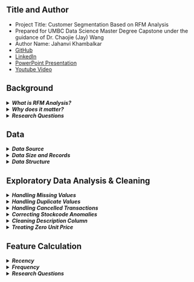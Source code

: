 
## Title and Author
- Project Title: Customer Segmentation Based on RFM Analysis
- Prepared for UMBC Data Science Master Degree Capstone under the guidance of Dr. Chaojie (Jay) Wang
- Author Name: Jahanvi Khambalkar
- [GitHub]()
- [LinkedIn]()
- [PowerPoint Presentation]()
- [Youtube Video](https://www.youtube.com/watch?v=7ImE07uHMe4)

## Background

<details>
<summary><i><b>What is RFM Analysis?</b></i></summary>
  
<br>

The objective of this project is to implement RFM (Recency, Frequency, Monetary) analysis, a data-driven technique used in marketing and customer analytics to segment a customer base based on their transactional behavior.

It involves analyzing three key aspects of customer interactions with a business:
- Recency (R): This measures how recently a customer has made a purchase or engaged with your business. It typically involves calculating the time elapsed since the customer's last transaction.
- Frequency (F): Frequency indicates how often a customer makes purchases or interacts with your business. It is usually calculated as the total number of transactions within a specified time frame.
- Monetary (M): Monetary value represents the total amount of money a customer has spent on your products or services over a given period.

</details>
 
<details>
<summary><i><b>Why does it matter?</b></i></summary>
  
<br>

RFM analysis is a data-driven approach that helps businesses make informed decisions based on actual customer behavior. It minimizes guesswork and intuition, allowing organizations to rely on evidence-based strategies. RFM analysis enables businesses to understand their customers better by categorizing them into distinct segments based on their transactional behavior. This allows for personalized marketing strategies tailored to the specific needs and preferences of each segment. Segment-specific marketing campaigns can be more effective than generic campaigns. RFM analysis helps businesses design and execute campaigns that resonate with each segment, leading to higher response rates and conversion rates. By identifying and understanding the unique characteristics of customer groups, businesses can optimize resource allocation, enhance customer retention efforts, and ultimately improve the overall effectiveness of their marketing initiatives. This technique is also widely used for customer relationship management.

</details>

<details>
<summary><i><b>Research Questions</b></i></summary>
  
<br>

- What are the distinct customer segments based on their transactional behavior? How can we categorize customers into high-value, low-value, loyal, and at-risk segments?
- Are there customer segments with growth potential that have been underutilized?
- What complementary products can be recommended to customers based on their purchase history?
- Which customer segments have the highest retention rates?

</details>

## Data

<details>
<summary><i><b>Data Source</b></i></summary>
  
<br>

The dataset is known as the [Online Retail](https://doi.org/10.24432/C5BW33) from the [UCI Machine Learning Repository](https://archive.ics.uci.edu/). It provides transactional information for a UK-based online retail company that specializes in selling unique all-occasion gifts.
</details>
 
<details>
<summary><i><b>Data Size and Records</b></i></summary>
  
<br>

- **Data size -** 45.58 MB

- **Data shape -** 541909(rows), 8(columns)

- **Time period -** between 01/12/2010 and 09/12/2011

- Each row typically represents a single transaction made by a customer with the online retail company.

</details>

<details>
<summary><i><b>Data Structure</b></i></summary>
  
<br>

| Column Name                | Definition                                                                                                | Data Type |
|--------------------|-------------------------------------------------------------------------------------------------------------------|-----------|
| InvoiceNo          | Code representing each unique transaction. If this code starts with the letter 'C', it indicates a cancellation   | object    |
| StockCode          | Code uniquely assigned to each distinct product                                                                   | object    |
| Description        | Description of each product                                                                                       | object    |
| Quantity           | The number of units of a product in a transaction                                                                 | integer   |
| InvoiceDate        | The date and time of the transaction                                                                              | object    |
| UnitPrice          | The unit price of the product                                                                                     | float     |
| CustomerID         | Identifier uniquely assigned to each customer                                                                     | float     |
| Country            | The country of the customer                                                                                       | object    |

</details>

## Exploratory Data Analysis & Cleaning

<details>
<summary><i><b>Handling Missing Values</b></i></summary>
  
<br>

<p align="center">
  <img src="https://github.com/DATA-606-2023-FALL-MONDAY/Khambalkar_Jahanvi/blob/main/assets/missing_values.png" alt="missing values" width="auto" height="300">
</p>

<div align="justify">

- The Description and Customer ID together had almost 26% missing values. 
</div>

</details>
 
<details>
<summary><i><b>Handling Duplicate Values</b></i></summary>
  
<br>

<p align="center">
  <img src="https://github.com/DATA-606-2023-FALL-MONDAY/Khambalkar_Jahanvi/blob/main/assets/duplicate_invoice_value.png" alt="duplicate values" width="auto" height="300">
</p>

<div align="justify">

- This chart shows the number of duplicate rows for each invoice no.
- Checked for duplicate values based on the Invoice Number and discovered 5225 duplicate data.

</div>

</details>

<details>
<summary><i><b>Handling Cancelled Transactions</b></i></summary>
  
<br>

<p align="center">
  <img src="https://github.com/DATA-606-2023-FALL-MONDAY/Khambalkar_Jahanvi/blob/main/assets/cancelled_transaction.png" alt="canceled transaction" width="auto" height="300">
</p>

<div align="justify">

- The plot shows that there are around 2% of the transactions in the dataset that has been canceled.

</div>

</details>

<details>
<summary><i><b>Correcting Stockcode Anomalies</b></i></summary>
  
<br>

<p align="center">
  <img src="https://github.com/DATA-606-2023-FALL-MONDAY/Khambalkar_Jahanvi/blob/main/assets/stockcode_occurrence.png" alt="stock code occurrence" width="auto" height="300">
</p>

<div align="justify">
- This plot shows the occurrence of each unique stockcode. 
- Most of the stock codes have 5 or 6 alphanumeric characters. 
</div>

<br>

<p align="center">
  <img src="https://github.com/DATA-606-2023-FALL-MONDAY/Khambalkar_Jahanvi/blob/main/assets/stockcode_anomaly.png" alt="stock code anomaly" width="auto" height="300">
</p>

<div align="justify">
- This data shows that there is 8 stock code anomaly and their occurrence.  
- But then there are stock codes like post, bank charges, and Dot which don't mean anything.  
</div>

</details>

<details>
<summary><i><b>Cleaning Description Column</b></i></summary>
  
<br>

<p align="center">
  <img src="https://github.com/DATA-606-2023-FALL-MONDAY/Khambalkar_Jahanvi/blob/main/assets/description_count.png" alt="description occurrence" width="auto" height="300">
</p>

<div align="justify">
- This plot shows the occurrence of each unique description. 
- Apparently, all the descriptions are in upper case, so that might be the standard form for description. 
- However, on checking the descriptions in lowercase, some descriptions didn't seem normal.
</div>

<br>

<p align="center">
  <img src="https://github.com/DATA-606-2023-FALL-MONDAY/Khambalkar_Jahanvi/blob/main/assets/description_anomaly.png" alt="anomaly descriptions" width="auto" height="300">
</p>

<div align="justify">
- This plot shows that the data have lowercase letters in 19 product descriptions. However, 2 of them seem odd - 'Next Day Carriage' and 'High-Resolution Image'  
</div>

</details>

<details>
<summary><i><b>Treating Zero Unit Price</b></i></summary>
  
<br>

There are 33 rows in the data that have 0.0 as the unit price. 
</details>


## Feature Calculation

<details>
<summary><i><b>Recency</b></i></summary>
  
<br>

The Data is grouped by 'CustomerID', and for each customer, the maximum invoice date is calculated. The recency is then computed as the difference in days between the present date and the maximum invoice date for each customer. 

</details>
 
<details>
<summary><i><b>Frequency</b></i></summary>
  
<br>

It is calculated by removing duplicate rows based on the 'InvoiceNo' column, ensuring that each invoice is counted only once for each customer. Then, it groups the Data by 'CustomerID' and counts the number of unique invoices for each customer.

</details>

<details>
<summary><i><b>Research Questions</b></i></summary>
  
<br>

Firstly the 'Total_Amount' is counted by multiplying the 'Quantity' and 'UnitPrice' columns. This gives the total monetary value for each line or transaction in the data frame. The DataFrame is then grouped by 'CustomerID', and for each customer, the total monetary value is calculated by summing the 'Total_Amount' column.

</details>

